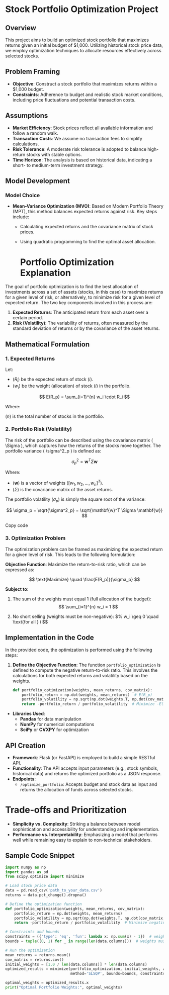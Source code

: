 # Stock Portfolio Optimization Project

## Overview
This project aims to build an optimized stock portfolio that maximizes returns given an initial budget of $1,000. Utilizing historical stock price data, we employ optimization techniques to allocate resources effectively across selected stocks.

## Problem Framing
- **Objective**: Construct a stock portfolio that maximizes returns within a $1,000 budget.
- **Constraints**: Adherence to budget and realistic stock market conditions, including price fluctuations and potential transaction costs.

## Assumptions
- **Market Efficiency**: Stock prices reflect all available information and follow a random walk.
- **Transaction Costs**: We assume no transaction fees to simplify calculations.
- **Risk Tolerance**: A moderate risk tolerance is adopted to balance high-return stocks with stable options.
- **Time Horizon**: The analysis is based on historical data, indicating a short- to medium-term investment strategy.

## Model Development

### Model Choice
- **Mean-Variance Optimization (MVO)**: Based on Modern Portfolio Theory (MPT), this method balances expected returns against risk. Key steps include:
  - Calculating expected returns and the covariance matrix of stock prices.
  - Using quadratic programming to find the optimal asset allocation.
 
    # Portfolio Optimization Explanation

The goal of portfolio optimization is to find the best allocation of investments across a set of assets (stocks, in this case) to maximize returns for a given level of risk, or alternatively, to minimize risk for a given level of expected return. The two key components involved in this process are:

1. **Expected Returns**: The anticipated return from each asset over a certain period.
2. **Risk (Volatility)**: The variability of returns, often measured by the standard deviation of returns or by the covariance of the asset returns.

## Mathematical Formulation

### 1. Expected Returns

Let:

- $( R_i )$ be the expected return of stock $( i )$.
- $( w_i )$ be the weight (allocation) of stock $( i )$  in the portfolio.
  
$$ 
E(R_p) = \sum_{i=1}^{n} w_i \cdot R_i 
$$


Where:

$( n )$  is the total number of stocks in the portfolio.

### 2. Portfolio Risk (Volatility)

The risk of the portfolio can be described using the covariance matrix \( \Sigma \), which captures how the returns of the stocks move together. The portfolio variance \( \sigma^2_p \) is defined as:

$$
\sigma^2_p = \mathbf{w}^T \Sigma \mathbf{w}
$$

Where:
- $( \mathbf{w} )$ is a vector of weights $( [w_1, w_2, \ldots, w_n]^T )$.
- $( \Sigma )$ is the covariance matrix of the asset returns.

The portfolio volatility $( \sigma_p )$ is simply the square root of the variance:

$$
\sigma_p = \sqrt{\sigma^2_p} = \sqrt{\mathbf{w}^T \Sigma \mathbf{w}}
$$

Copy code
### 3. Optimization Problem

The optimization problem can be framed as maximizing the expected return for a given level of risk. This leads to the following formulation:

**Objective Function**: Maximize the return-to-risk ratio, which can be expressed as:

$$
\text{Maximize} \quad \frac{E(R_p)}{\sigma_p}
$$

**Subject to**:
1. The sum of the weights must equal 1 (full allocation of the budget):
  $$
\sum_{i=1}^{n} w_i = 1
$$

   
3. No short selling (weights must be non-negative):
   $%
   w_i \geq 0 \quad \text{for all } i
   $$

## Implementation in the Code

In the provided code, the optimization is performed using the following steps:

1. **Define the Objective Function**: The function `portfolio_optimization` is defined to compute the negative return-to-risk ratio. This involves the calculations for both expected returns and volatility based on the weights.

   ```python
   def portfolio_optimization(weights, mean_returns, cov_matrix):
       portfolio_return = np.dot(weights, mean_returns)  # E(R_p)
       portfolio_volatility = np.sqrt(np.dot(weights.T, np.dot(cov_matrix, weights)))  # σ_p
       return -portfolio_return / portfolio_volatility  # Minimize -E(R_p)/σ_p

- **Libraries Used**: 
  - **Pandas** for data manipulation
  - **NumPy** for numerical computations
  - **SciPy** or **CVXPY** for optimization

## API Creation
- **Framework**: Flask (or FastAPI) is employed to build a simple RESTful API.
- **Functionality**: The API accepts input parameters (e.g., stock symbols, historical data) and returns the optimized portfolio as a JSON response.
- **Endpoints**: 
  - `/optimize_portfolio`: Accepts budget and stock data as input and returns the allocation of funds across selected stocks.

# Trade-offs and Prioritization
- **Simplicity vs. Complexity**: Striking a balance between model sophistication and accessibility for understanding and implementation.
- **Performance vs. Interpretability**: Emphasizing a model that performs well while remaining easy to explain to non-technical stakeholders.


## Sample Code Snippet
```python
import numpy as np
import pandas as pd
from scipy.optimize import minimize

# Load stock price data
data = pd.read_csv('path_to_your_data.csv')
returns = data.pct_change().dropna()

# Define the optimization function
def portfolio_optimization(weights, mean_returns, cov_matrix):
    portfolio_return = np.dot(weights, mean_returns)
    portfolio_volatility = np.sqrt(np.dot(weights.T, np.dot(cov_matrix, weights)))
    return -portfolio_return / portfolio_volatility  # Minimize negative return-to-risk ratio

# Constraints and bounds
constraints = ({'type': 'eq', 'fun': lambda x: np.sum(x) - 1})  # weights must sum to 1
bounds = tuple((0, 1) for _ in range(len(data.columns)))  # weights must be between 0 and 1

# Run the optimization
mean_returns = returns.mean()
cov_matrix = returns.cov()
initial_weights = [1.0 / len(data.columns)] * len(data.columns)
optimized_results = minimize(portfolio_optimization, initial_weights, args=(mean_returns, cov_matrix),
                             method='SLSQP', bounds=bounds, constraints=constraints)

optimal_weights = optimized_results.x
print("Optimal Portfolio Weights:", optimal_weights)
